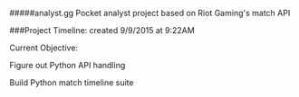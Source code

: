 #####analyst.gg
Pocket analyst project based on Riot Gaming's match API


###Project Timeline:
created 9/9/2015 at 9:22AM

Current Objective:

Figure out Python API handling

Build Python match timeline suite
